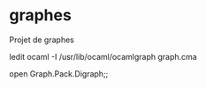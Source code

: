 # graphes
Projet de graphes

ledit ocaml -I /usr/lib/ocaml/ocamlgraph graph.cma

open Graph.Pack.Digraph;;
